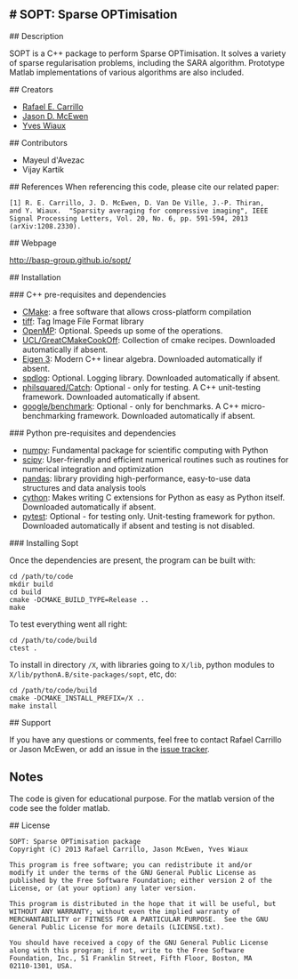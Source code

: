 
# SOPT: Sparse OPTimisation
------------------------------------------------------------------

## Description

SOPT is a C++ package to perform Sparse OPTimisation. It solves a variety of sparse regularisation
problems, including the SARA algorithm. Prototype Matlab implementations of various algorithms are
also included.

## Creators

* [Rafael E. Carrillo](http://people.epfl.ch/rafael.carrillo)
* [Jason D. McEwen](http://www.jasonmcewen.org)
* [Yves Wiaux](http://basp.eps.hw.ac.uk)

## Contributors

* Mayeul d'Avezac
* Vijay Kartik

## References
When referencing this code, please cite our related paper:

    [1] R. E. Carrillo, J. D. McEwen, D. Van De Ville, J.-P. Thiran,
    and Y. Wiaux.  "Sparsity averaging for compressive imaging", IEEE
    Signal Processing Letters, Vol. 20, No. 6, pp. 591-594, 2013
    (arXiv:1208.2330).

## Webpage

http://basp-group.github.io/sopt/

## Installation

### C++ pre-requisites and dependencies

- [CMake](http://www.cmake.org/): a free software that allows cross-platform compilation
- [tiff](http://www.libtiff.org/): Tag Image File Format library
- [OpenMP](http://openmp.org/wp/): Optional. Speeds up some of the operations.
- [UCL/GreatCMakeCookOff](https://github.com/UCL/GreatCMakeCookOff): Collection of cmake recipes.
  Downloaded automatically if absent.
- [Eigen 3](http://eigen.tuxfamily.org/index.php?title=Main_Page): Modern C++ linear algebra.
  Downloaded automatically if absent.
- [spdlog](https://github.com/gabime/spdlog): Optional. Logging library. Downloaded automatically if
  absent.
- [philsquared/Catch](https://github.com/philsquared/Catch): Optional - only for testing. A C++
  unit-testing framework. Downloaded automatically if absent.
- [google/benchmark](https://github.com/google/benchmar): Optional - only for benchmarks. A C++
  micro-benchmarking framework. Downloaded automatically if absent.

### Python pre-requisites and dependencies

- [numpy](http://www.numpy.org/): Fundamental package for scientific computing with Python
- [scipy](https://www.scipy.org/): User-friendly and efficient numerical routines such as routines
  for numerical integration and optimization
- [pandas](http://pandas.pydata.org/): library providing high-performance, easy-to-use data
  structures and data analysis tools
- [cython](http://cython.org/): Makes writing C extensions for Python as easy as Python itself.
  Downloaded automatically if absent.
- [pytest](http://doc.pytest.org/en/latest/): Optional - for testing only. Unit-testing framework
  for python. Downloaded automatically if absent and testing is not disabled.

### Installing Sopt

Once the dependencies are present, the program can be built with:

```
cd /path/to/code
mkdir build
cd build
cmake -DCMAKE_BUILD_TYPE=Release ..
make
```

To test everything went all right:

```
cd /path/to/code/build
ctest .
```

To install in directory `/X`, with libraries going to `X/lib`, python modules to
`X/lib/pythonA.B/site-packages/sopt`, etc, do:

```
cd /path/to/code/build
cmake -DCMAKE_INSTALL_PREFIX=/X ..
make install
```


## Support

If you have any questions or comments, feel free to contact Rafael Carrillo or Jason McEwen, or add
an issue in the [issue tracker](https://github.com/astro-informatics/sopt/issues).

## Notes

The code is given for educational purpose. For the matlab version of the code see the folder matlab.

## License

    SOPT: Sparse OPTimisation package
    Copyright (C) 2013 Rafael Carrillo, Jason McEwen, Yves Wiaux
    
    This program is free software; you can redistribute it and/or
    modify it under the terms of the GNU General Public License as
    published by the Free Software Foundation; either version 2 of the
    License, or (at your option) any later version.
    
    This program is distributed in the hope that it will be useful, but
    WITHOUT ANY WARRANTY; without even the implied warranty of
    MERCHANTABILITY or FITNESS FOR A PARTICULAR PURPOSE.  See the GNU
    General Public License for more details (LICENSE.txt).
    
    You should have received a copy of the GNU General Public License
    along with this program; if not, write to the Free Software
    Foundation, Inc., 51 Franklin Street, Fifth Floor, Boston, MA
    02110-1301, USA.
